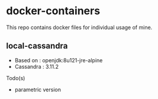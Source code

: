 # docker-containers
This repo contains docker files for individual usage of mine.


local-cassandra
----------------------------------------
* Based on  : openjdk:8u121-jre-alpine 
* Cassandra : 3.11.2

Todo(s)
* parametric version
